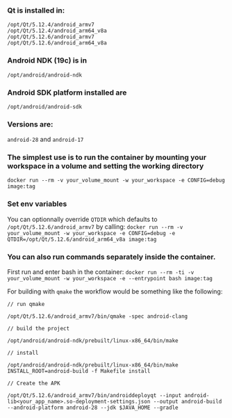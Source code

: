 ### Qt is installed in:

```
/opt/Qt/5.12.4/android_armv7
/opt/Qt/5.12.4/android_arm64_v8a
/opt/Qt/5.12.6/android_armv7
/opt/Qt/5.12.6/android_arm64_v8a
```

### Android NDK (19c) is in

`/opt/android/android-ndk`

### Android SDK platform installed are

`/opt/android/android-sdk`

### Versions are:

`android-28` and `android-17`

### The simplest use is to run the container by mounting your workspace in a volume and setting the working directory
`docker run --rm -v your_volume_mount -w your_workspace -e CONFIG=debug image:tag`


### Set env variables

You can optionnally override `QTDIR` which defaults to `/opt/Qt/5.12.6/android_armv7` by calling:
`docker run --rm -v your_volume_mount -w your_workspace -e CONFIG=debug -e QTDIR=/opt/Qt/5.12.6/android_arm64_v8a image:tag`

### You can also run commands separately inside the container.
First run and enter bash in the container:
`docker run --rm -ti -v your_volume_mount -w your_workspace -e --entrypoint bash image:tag`

For building with `qmake` the workflow would be something like the following:

```
// run qmake

/opt/Qt/5.12.6/android_armv7/bin/qmake -spec android-clang

// build the project

/opt/android/android-ndk/prebuilt/linux-x86_64/bin/make

// install

/opt/android/android-ndk/prebuilt/linux-x86_64/bin/make INSTALL_ROOT=android-build -f Makefile install

// Create the APK

/opt/Qt/5.12.6/android_armv7/bin/androiddeployqt --input android-lib<your_app_name>.so-deployment-settings.json --output android-build --android-platform android-28 --jdk $JAVA_HOME --gradle
```
